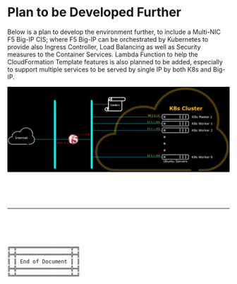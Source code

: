 # Plan to be Developed Further

Below is a plan to develop the environment further, to include a Multi-NIC F5 Big-IP CIS; where F5 Big-IP can be orchestrated by Kubernetes to provide also Ingress Controller, Load Balancing as well as Security measures to the Container Services.
Lambda Function to help the CloudFormation Template features is also planned to be added, especially to support multiple services to be served by single IP by both K8s and Big-IP.

![K8s Cluster Logical Diagram with Big-IP Multi NIC](../Figures/CISMultiNICK8s.png)

<br><br><br>



***

<br><br><br>
```
╔═╦═════════════════╦═╗
╠═╬═════════════════╬═╣
║ ║ End of Document ║ ║
╠═╬═════════════════╬═╣
╚═╩═════════════════╩═╝
```
<br><br><br>


